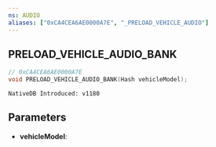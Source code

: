 ```yaml
---
ns: AUDIO
aliases: ["0xCA4CEA6AE0000A7E", "_PRELOAD_VEHICLE_AUDIO"]
---
```

## PRELOAD_​VEHICLE_​AUDIO_​BANK

```c
// 0xCA4CEA6AE0000A7E
void PRELOAD_​VEHICLE_​AUDIO_​BANK(Hash vehicleModel);
```

```
NativeDB Introduced: v1180
```

## Parameters
* **vehicleModel**:
